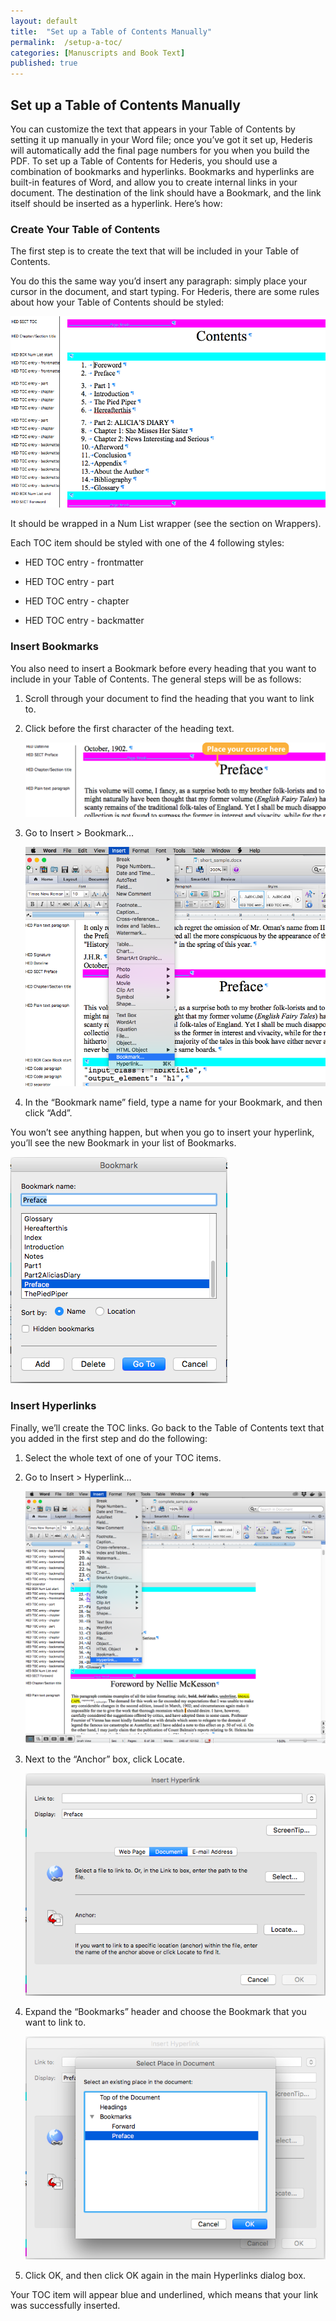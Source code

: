 ```yaml
---
layout: default
title:  "Set up a Table of Contents Manually"
permalink:  /setup-a-toc/
categories: [Manuscripts and Book Text]
published: true
---
```


<section data-type="chapter" class="hsecchapter" data-hederis-type="hsecchapter" id="setup-a-toc" data-pi-attrs="id: setup-a-toc" role="doc-chapter" title="Set up a Table of Contents Manually"><h1 data-hederis-type="hblkchaptitle" class="hblkchaptitle" id="pLgpbfMNI">Set up a Table of Contents Manually</h1>
    <p class="hblkp" data-hederis-type="hblkp" id="pC3uDPCtD">You can customize the text that appears in your Table of Contents by setting it up manually in your Word file; once you&#8217;ve got it set up, Hederis will automatically add the final page numbers for you when you build the PDF. To set up a Table of Contents for Hederis, you should use a combination of bookmarks and hyperlinks. Bookmarks and hyperlinks are built-in features of Word, and allow you to create internal links in your document. The destination of the link should have a Bookmark, and the link itself should be inserted as a hyperlink. Here&#8217;s how:</p>
    <section class="hwprsubsection" data-hederis-type="hwprsubsection" id="plOACGjms" data-type="subsection" title="Create Your Table of Contents"><h1 data-hederis-type="hblktitle" class="hblktitle" id="pt9VPCP1S">Create Your Table of Contents</h1>
    <p class="hblkp" data-hederis-type="hblkp" id="p1sUNdVUr">The first step is to create the text that will be included in your Table of Contents.</p>
    <p class="hblkp" data-hederis-type="hblkp" id="pd9CV0V4s">You do this the same way you&#8217;d insert any paragraph: simply place your cursor in the document, and start typing. For Hederis, there are some rules about how your Table of Contents should be styled:</p>
    <img data-hederis-type="hblkimg" class="hblkimg" id="pbAfNr3kC" src="/images/toc0_1.png"/>
    <p class="hblkp" data-hederis-type="hblkp" id="p5QIM5hwG">It should be wrapped in a Num List wrapper (see the section on Wrappers).</p>
    <p class="hblkp" data-hederis-type="hblkp" id="pwHlMntF5">Each TOC item should be styled with one of the 4 following styles:</p>
    <ul class="hwprbullet-list" data-hederis-type="hwprbullet-list" id="p0aTBPmrT"><li class="hblkuli" data-hederis-type="hblkuli" id="liy38Pjz1D"><p class="hblkuli" data-hederis-type="hblkuli" id="pnsW8JGq5">HED TOC entry - frontmatter</p></li>
    <li class="hblkuli" data-hederis-type="hblkuli" id="liHvc8Duov"><p class="hblkuli" data-hederis-type="hblkuli" id="ppHFOTOdS">HED TOC entry - part</p></li>
    <li class="hblkuli" data-hederis-type="hblkuli" id="liYp9lToEy"><p class="hblkuli" data-hederis-type="hblkuli" id="pU5p5l0XP">HED TOC entry - chapter</p></li>
    <li class="hblkuli" data-hederis-type="hblkuli" id="liKaH3kYzM"><p class="hblkuli" data-hederis-type="hblkuli" id="pH4s5RFMp">HED TOC entry - backmatter</p></li>
    </ul>
    </section>
    <section class="hwprsubsection" data-hederis-type="hwprsubsection" id="pr6v9AbWv" data-type="subsection" title="Insert Bookmarks"><h1 data-hederis-type="hblktitle" class="hblktitle" id="pHu7lX3UL">Insert Bookmarks</h1>
    <p class="hblkp" data-hederis-type="hblkp" id="pZHF2h6Jv">You also need to insert a Bookmark before every heading that you want to include in your Table of Contents. The general steps will be as follows:</p>
    <ol class="hwprnum-list" data-hederis-type="hwprnum-list" id="pXQtt2jHi"><li class="hblkoli" data-hederis-type="hblkoli" id="liTdo1vv6W"><p class="hblkoli" data-hederis-type="hblkoli" id="pWBxIa6is">Scroll through your document to find the heading that you want to link to.</p></li>
    <li class="hblkoli" data-hederis-type="hblkoli" id="liCknF2bUb"><p class="hblkoli" data-hederis-type="hblkoli" id="pZziQKfXI">Click before the first character of the heading text.</p><img data-hederis-type="hblkimg" class="hblkimg" id="pENGCDTp2" src="/images/toc1_1.png"/>
    </li>
    <li class="hblkoli" data-hederis-type="hblkoli" id="liVAGBFQAW"><p class="hblkoli" data-hederis-type="hblkoli" id="psYEe0QKm">Go to Insert &gt; Bookmark&#8230;</p><img data-hederis-type="hblkimg" class="hblkimg" id="pEydtYCJG" src="/images/toc1_2.png"/>
    </li>
    <li class="hblkoli" data-hederis-type="hblkoli" id="liwDXUEizk"><p class="hblkoli" data-hederis-type="hblkoli" id="peSaoi6dG">In the &#8220;Bookmark name&#8221; field, type a name for your Bookmark, and then click &#8220;Add&#8221;.</p></li>
    </ol>
    <p class="hblkp" data-hederis-type="hblkp" id="pWnyNbSMZ">You won&#8217;t see anything happen, but when you go to insert your hyperlink, you&#8217;ll see the new Bookmark in your list of Bookmarks.</p>
    <img data-hederis-type="hblkimg" class="hblkimg" id="paMnhCi0k" src="/images/toc1_3.png"/>
    </section>
    <section class="hwprsubsection" data-hederis-type="hwprsubsection" id="pw5bZMxOH" data-type="subsection" title="Insert Hyperlinks"><h1 data-hederis-type="hblktitle" class="hblktitle" id="pmbeTnh2G">Insert Hyperlinks</h1>
    <p class="hblkp" data-hederis-type="hblkp" id="pfUKMkj8M">Finally, we&#8217;ll create the TOC links. Go back to the Table of Contents text that you added in the first step and do the following:</p>
    <ol class="hwprnum-list" data-hederis-type="hwprnum-list" id="pd15ULAY0"><li class="hblkoli" data-hederis-type="hblkoli" id="liuZAk12LB"><p class="hblkoli" data-hederis-type="hblkoli" id="pkKpskpDO">Select the whole text of one of your TOC items.</p></li>
    <li class="hblkoli" data-hederis-type="hblkoli" id="lisOOf3gzD"><p class="hblkoli" data-hederis-type="hblkoli" id="ppe3dxoQJ">Go to Insert &gt; Hyperlink&#8230;</p><img data-hederis-type="hblkimg" class="hblkimg" id="paWr5hlj2" src="/images/hyperlink1.png"/>
    </li>
    <li class="hblkoli" data-hederis-type="hblkoli" id="liymHD8Pcm"><p class="hblkoli" data-hederis-type="hblkoli" id="p2ig8pAKP">Next to the &#8220;Anchor&#8221; box, click Locate.</p><img data-hederis-type="hblkimg" class="hblkimg" id="pCs2e2XVG" src="/images/hyperlink2.png"/>
    </li>
    <li class="hblkoli" data-hederis-type="hblkoli" id="lio2P6lbeY"><p class="hblkoli" data-hederis-type="hblkoli" id="pvstrHhHm">Expand the &#8220;Bookmarks&#8221; header and choose the Bookmark that you want to link to.</p><img data-hederis-type="hblkimg" class="hblkimg" id="p5y2tCYoj" src="/images/hyperlink4.png"/>
    </li>
    <li class="hblkoli" data-hederis-type="hblkoli" id="liRfNgak9B"><p class="hblkoli" data-hederis-type="hblkoli" id="pan6FPIjm">Click OK, and then click OK again in the main Hyperlinks dialog box.</p></li>
    </ol>
    <p class="hblkp" data-hederis-type="hblkp" id="p2UdeOZ5E">Your TOC item will appear blue and underlined, which means that your link was successfully inserted.</p>
    </section>
    </section>
    